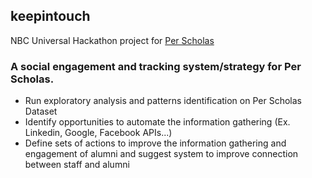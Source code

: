 ## keepintouch
NBC Universal Hackathon project for [Per Scholas](https://perscholas.org/)

### A social engagement and tracking system/strategy for Per Scholas.
* Run exploratory analysis and patterns identification on Per Scholas Dataset
* Identify opportunities to automate the information gathering (Ex. Linkedin, Google, Facebook APIs...)
* Define sets of actions to improve the information gathering and engagement of alumni and suggest system to improve connection between staff and alumni